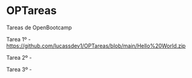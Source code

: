 # OPTareas
Tareas de OpenBootcamp

Tarea 1º - https://github.com/lucassdev1/OPTareas/blob/main/Hello%20World.zip

Tarea 2º - 

Tarea 3º - 
